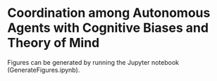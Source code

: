 #  Coordination among Autonomous Agents with Cognitive Biases and Theory of Mind


Figures can be generated by running the Jupyter notebook (GenerateFigures.ipynb).
